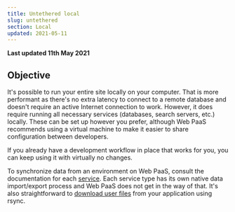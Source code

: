 ```yaml
---
title: Untethered local
slug: untethered
section: Local
updated: 2021-05-11
---
```


**Last updated 11th May 2021**



## Objective  

It's possible to run your entire site locally on your computer.  That is more performant as there's no extra latency to connect to a remote database and doesn't require an active Internet connection to work.  However, it does require running all necessary services (databases, search servers, etc.) locally.  These can be set up however you prefer, although Web PaaS recommends using a virtual machine to make it easier to share configuration between developers.

If you already have a development workflow in place that works for you, you can keep using it with virtually no changes.

To synchronize data from an environment on Web PaaS, consult the documentation for each [service](../../configuration-services).  Each service type has its own native data import/export process and Web PaaS does not get in the way of that.  It's also straightforward to [download user files](../../tutorials-exporting#downloading-files) from your application using rsync.
